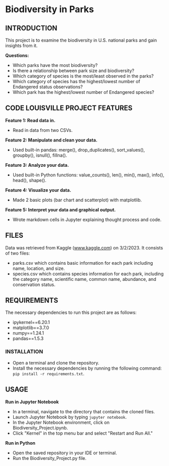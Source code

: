 # Biodiversity in Parks
## INTRODUCTION
This project is to examine the biodiversity in U.S. national parks and gain insights from it.

**Questions:**
- Which parks have the most biodiversity?
- Is there a relationship between park size and biodiversity?
- Which category of species is the most/least observed in the parks?
- Which category of species has the highest/lowest number of Endangered status observations?
- Which park has the highest/lowest number of Endangered species?

## CODE LOUISVILLE PROJECT FEATURES
**Feature 1: Read data in.**
- Read in data from two CSVs.

**Feature 2: Manipulate and clean your data.**
- Used built-in pandas: merge(), drop_duplicates(), sort_values(), groupby(), isnull(), fillna().

**Feature 3: Analyze your data.**
- Used built-in Python functions: value_counts(), len(), min(), max(), info(), head(), shape().

**Feature 4: Visualize your data.**
- Made 2 basic plots (bar chart and scatterplot) with matplotlib.

**Feature 5: Interpret your data and graphical output.**
- Wrote markdown cells in Jupyter explaining thought process and code.

## FILES
Data was retrieved from Kaggle (www.kaggle.com) on 3/2/2023. It consists of two files:
- parks.csv which contains basic information for each park including name, location, and size.
- species.csv which contains species information for each park, including the category name, scientific name, common name, abundance, and conservation status.

## REQUIREMENTS
The necessary dependencies to run this project are as follows:
- ipykernel==6.20.1
- matplotlib==3.7.0
- numpy==1.24.1
- pandas==1.5.3

### INSTALLATION
- Open a terminal and clone the repository. 
- Install the necessary dependencies by running the following command: ```pip install -r requirements.txt```.

## USAGE
**Run in Jupyter Notebook**
- In a terminal, navigate to the directory that contains the cloned files.
- Launch Jupyter Notebook by typing ```jupyter notebook```.
- In the Jupyter Notebook environment, click on Biodiversity_Project.ipynb.
- Click "Kernel" in the top menu bar and select "Restart and Run All."

**Run in Python**
- Open the saved repository in your IDE or terminal.
- Run the Biodiversity_Project.py file.


